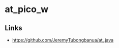 # at_pico_w

## Links

- [<https://github.com/JeremyTubongbanua/at_java>](https://github.com/JeremyTubongbanua/at_esp32/)
